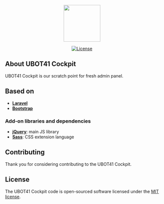 <p align="center"><img src="https://www.ubot41.ch/img/ubot_logo.png" width="120"></p>

<p align="center">
<a href="https://packagist.org/packages/laravel/framework"><img src="https://poser.pugx.org/laravel/framework/license.svg" alt="License"></a>
</p>

## About UBOT41 Cockpit

UBOT41 Cockpit is our scratch point for fresh admin panel.

## Based on

- **[Laravel](https://laravel.com)**
- **[Bootstrap](https://getbootstrap.com/)**

### Add-on libraries and dependencies

- **[jQuery](https://jquery.com)**: main JS library
- **[Sass](https://sass-lang.com)**: CSS extension language

## Contributing

Thank you for considering contributing to the UBOT41 Cockpit.


## License

The UBOT41 Cockpit code is open-sourced software licensed under the [MIT license](https://opensource.org/licenses/MIT).
